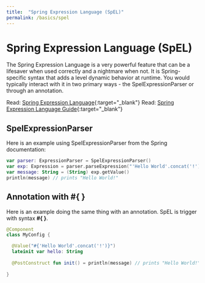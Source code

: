 ```yaml
---
title:  "Spring Expression Language (SpEL)"
permalink: /basics/spel
---
```


Spring Expression Language (SpEL)
======
The Spring Expression Language is a very powerful feature that can be a lifesaver when used correctly and a nightmare when not. It is Spring-specific syntax that adds a level dynamic behavior at runtime. You would typically interact with it in two primary ways - the SpelExpressionParser or through an annotation. 

<i class='far fa-bookmark'></i> Read: [Spring Expression Language](https://docs.spring.io/spring-framework/docs/current/spring-framework-reference/core.html#expressions){:target="_blank"}
<i class='far fa-bookmark'></i> Read: [Spring Expression Language Guide](http://www.baeldung.com/spring-expression-language){:target="_blank"}

## SpelExpressionParser
Here is an example using SpelExpressionParser from the Spring documentation:

```kotlin
var parser: ExpressionParser = SpelExpressionParser()
var exp: Expression = parser.parseExpression("'Hello World'.concat('!')")
var message: String = (String) exp.getValue() 
println(message) // prints "Hello World!"
```

## Annotation with #{ }
Here is an example doing the same thing with an annotation. SpEL is trigger with syntax **#{ }**.

```kotlin
@Component
class MyConfig {

  @Value("#{'Hello World'.concat('!')}")
  lateinit var hello: String
  
  @PostConstruct fun init() = println(message) // prints "Hello World!"
  
}
```
